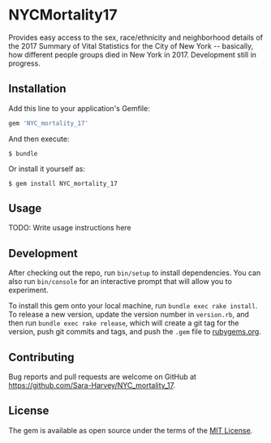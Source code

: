 # NYCMortality17

Provides easy access to the sex, race/ethnicity and neighborhood details of the 2017 Summary of Vital Statistics for the
City of New York -- basically, how different people groups died in New York in 2017. Development still in progress.

## Installation

Add this line to your application's Gemfile:

```ruby
gem 'NYC_mortality_17'
```

And then execute:

    $ bundle

Or install it yourself as:

    $ gem install NYC_mortality_17

## Usage

TODO: Write usage instructions here

## Development

After checking out the repo, run `bin/setup` to install dependencies. You can also run `bin/console` for an interactive prompt that will allow you to experiment.

To install this gem onto your local machine, run `bundle exec rake install`. To release a new version, update the version number in `version.rb`, and then run `bundle exec rake release`, which will create a git tag for the version, push git commits and tags, and push the `.gem` file to [rubygems.org](https://rubygems.org).

## Contributing

Bug reports and pull requests are welcome on GitHub at https://github.com/Sara-Harvey/NYC_mortality_17.

## License

The gem is available as open source under the terms of the [MIT License](https://opensource.org/licenses/MIT).
